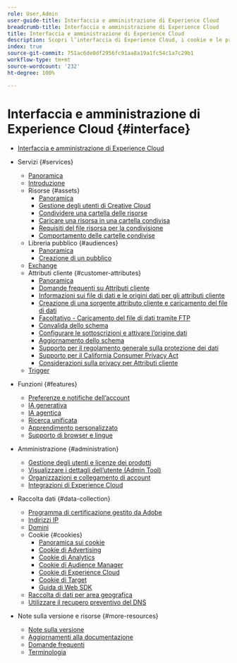```yaml
---
role: User,Admin
user-guide-title: Interfaccia e amministrazione di Experience Cloud
breadcrumb-title: Interfaccia e amministrazione di Experience Cloud
title: Interfaccia e amministrazione di Experience Cloud
description: Scopri l’interfaccia di Experience Cloud, i cookie e le preferenze dell’account utente. Gestisci i prodotti e configura il servizio per le persone, inclusi gli attributi cliente e la Libreria Pubblico. Condividi le risorse di Experience Cloud.
index: true
source-git-commit: 751ac6de0df2956fc91aa8a19a1fc54c1a7c29b1
workflow-type: tm+mt
source-wordcount: '232'
ht-degree: 100%

---
```



# Interfaccia e amministrazione di Experience Cloud {#interface}

+ [Interfaccia e amministrazione di Experience Cloud](experience-cloud.md)

+ Servizi {#services}
   + [Panoramica](services/overview.md)
   + [Introduzione](services/getting-started.md)
   + Risorse {#assets}
      + [Panoramica](services/assets/experience-cloud-assets.md)
      + [Gestione degli utenti di Creative Cloud](services/assets/manage-cc-users.md)
      + [Condividere una cartella delle risorse](services/assets/share.md)
      + [Caricare una risorsa in una cartella condivisa](services/assets/upload.md)
      + [Requisiti del file risorsa per la condivisione](services/assets/file-reqs.md)
      + [Comportamento delle cartelle condivise](services/assets/behavior.md)
   + Libreria pubblico {#audiences}
      + [Panoramica](services/audiences/overview.md)
      + [Creazione di un pubblico](services/audiences/create.md)
   + [Exchange](services/exchange.md)
   + Attributi cliente {#customer-attributes}
      + [Panoramica](services/customer-attributes/attributes.md)
      + [Domande frequenti su Attributi cliente](services/customer-attributes/faq-crs.md)
      + [Informazioni sui file di dati e le origini dati per gli attributi cliente](services/customer-attributes/crs-data-file.md)
      + [Creazione di una sorgente attributo cliente e caricamento del file di dati](services/customer-attributes/t-crs-usecase.md)
      + [Facoltativo - Caricamento del file di dati tramite FTP](services/customer-attributes/t-upload-attributes-ftp.md)
      + [Convalida dello schema](services/customer-attributes/validate-schema.md)
      + [Configurare le sottoscrizioni e attivare l’origine dati](services/customer-attributes/subscription.md)
      + [Aggiornamento dello schema](services/customer-attributes/t-update-schema.md)
      + [Supporto per il regolamento generale sulla protezione dei dati](services/customer-attributes/gdpr.md)
      + [Supporto per il California Consumer Privacy Act](services/customer-attributes/ccpa.md)
      + [Considerazioni sulla privacy per Attributi cliente](services/customer-attributes/privacy-mac.md)
   + [Trigger](services/triggers.md)

+ Funzioni {#features}
   + [Preferenze e notifiche dell’account](features/account-preferences.md)
   + [IA generativa](features/generative-ai.md)
   + [IA agentica](features/agentic-ai.md)
   + [Ricerca unificata](features/search.md)
   + [Apprendimento personalizzato](features/personalized-learning.md)
   + [Supporto di browser e lingue](browser-language.md)

+ Amministrazione {#administration}
   + [Gestione degli utenti e licenze dei prodotti](administration/admin-console.md)
   + [Visualizzare i dettagli dell’utente (Admin Tool)](administration/admin-tool-experience-cloud.md)
   + [Organizzazioni e collegamento di account](administration/organizations.md)
   + [Integrazioni di Experience Cloud](administration/integrations.md)

+ Raccolta dati {#data-collection}
   + [Programma di certificazione gestito da Adobe](data-collection/adobe-managed-cert.md)
   + [Indirizzi IP](data-collection/ip-addresses.md)
   + [Domini](data-collection/domains.md)
   + Cookie {#cookies}
      + [Panoramica sui cookie](data-collection/cookies/overview.md)
      + [Cookie di Advertising](data-collection/cookies/advertising.md)
      + [Cookie di Analytics](data-collection/cookies/analytics.md)
      + [Cookie di Audience Manager](data-collection/cookies/audience-manager.md)
      + [Cookie di Experience Cloud](data-collection/cookies/experience-cloud.md)
      + [Cookie di Target](data-collection/cookies/target.md)
      + [Guida di Web SDK](data-collection/cookies/web-sdk.md)
   + [Raccolta di dati per area geografica](data-collection/rdc.md)
   + [Utilizzare il recupero preventivo del DNS](data-collection/dns-prefetch.md)

+ Note sulla versione e risorse {#more-resources}
   + [Note sulla versione](more-resources/release-notes.md)
   + [Aggiornamenti alla documentazione](more-resources/doc-updates.md)
   + [Domande frequenti](more-resources/faq.md)
   + [Terminologia](more-resources/terms.md)

